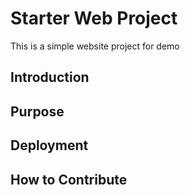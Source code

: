 # Starter Web Project

This is a simple website project for demo
## Introduction

## Purpose

## Deployment

## How to Contribute